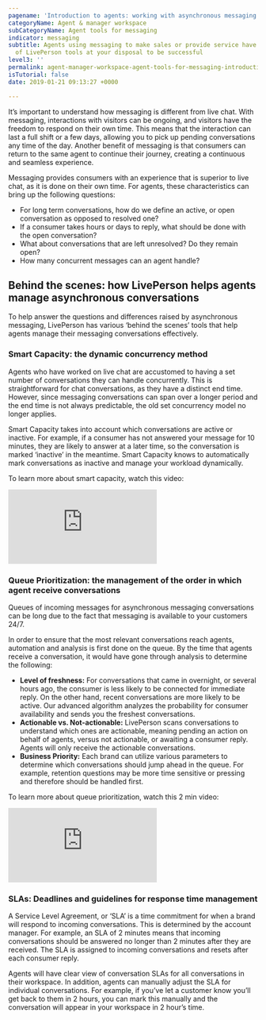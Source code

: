 ```yaml
---
pagename: 'Introduction to agents: working with asynchronous messaging '
categoryName: Agent & manager workspace
subCategoryName: Agent tools for messaging
indicator: messaging
subtitle: Agents using messaging to make sales or provide service have the full suite
  of LivePerson tools at your disposal to be successful
level3: ''
permalink: agent-manager-workspace-agent-tools-for-messaging-introduction-to-agents:-working-with-asynchronous-messaging.html
isTutorial: false
date: 2019-01-21 09:13:27 +0000

---
```

It’s important to understand how messaging is different from live chat. With messaging, interactions with visitors can be ongoing, and visitors have the freedom to respond on their own time. This means that the interaction can last a full shift or a few days, allowing you to pick up pending conversations any time of the day. Another benefit of messaging is that consumers can return to the same agent to continue their journey, creating a continuous and seamless experience.

Messaging provides consumers with an experience that is superior to live chat, as it is done on their own time. For agents, these characteristics can bring up the following questions:

* For long term conversations, how do we define an active, or open conversation as opposed to resolved one?
* If a consumer takes hours or days to reply, what should be done with the open conversation?
* What about conversations that are left unresolved? Do they remain open?
* How many concurrent messages can an agent handle?

## Behind the scenes: how LivePerson helps agents manage asynchronous conversations

To help answer the questions and differences raised by asynchronous messaging, LivePerson has various ‘behind the scenes’ tools that help agents manage their messaging conversations effectively.

### Smart Capacity: the dynamic concurrency method

Agents who have worked on live chat are accustomed to having a set number of conversations they can handle concurrently. This is straightforward for chat conversations, as they have a distinct end time. However, since messaging conversations can span over a longer period and the end time is not always predictable, the old set concurrency model no longer applies.

Smart Capacity takes into account which conversations are active or inactive. For example, if a consumer has not answered your message for 10 minutes, they are likely to answer at a later time, so the conversation is marked ‘inactive’ in the meantime. Smart Capacity knows to automatically mark conversations as inactive and manage your workload dynamically.

To learn more about smart capacity, watch this video:

<iframe src="https://player.vimeo.com/video/241513074" frameborder="0" webkitallowfullscreen mozallowfullscreen allowfullscreen></iframe>

### Queue Prioritization: the management of the order in which agent receive conversations

Queues of incoming messages for asynchronous messaging conversations can be long due to the fact that messaging is available to your customers 24/7.

In order to ensure that the most relevant conversations reach agents, automation and analysis is first done on the queue. By the time that agents receive a conversation, it would have gone through analysis to determine the following:

* **Level of freshness:** For conversations that came in overnight, or several hours ago, the consumer is less likely to be connected for immediate reply. On the other hand, recent conversations are more likely to be active. Our advanced algorithm analyzes the probability for consumer availability and sends you the freshest conversations.
* **Actionable vs. Not-actionable:** LivePerson scans conversations to understand which ones are actionable, meaning pending an action on behalf of agents, versus not actionable, or awaiting a consumer reply. Agents will only receive the actionable conversations.
* **Business Priority:** Each brand can utilize various parameters to determine which conversations should jump ahead in the queue. For example, retention questions may be more time sensitive or pressing and therefore should be handled first.

To learn more about queue prioritization, watch this 2 min video:

<iframe src="https://player.vimeo.com/video/241513020" frameborder="0" webkitallowfullscreen mozallowfullscreen allowfullscreen></iframe>

### SLAs: Deadlines and guidelines for response time management

A Service Level Agreement, or ‘SLA’ is a time commitment for when a brand will respond to incoming conversations. This is determined by the account manager. For example, an SLA of 2 minutes means that incoming conversations should be answered no longer than 2 minutes after they are received. The SLA is assigned to incoming conversations and resets after each consumer reply.

Agents will have clear view of conversation SLAs for all conversations in their workspace. In addition, agents can manually adjust the SLA for individual conversations. For example, if you’ve let a customer know you’ll get back to them in 2 hours, you can mark this manually and the conversation will appear in your workspace in 2 hour’s time.